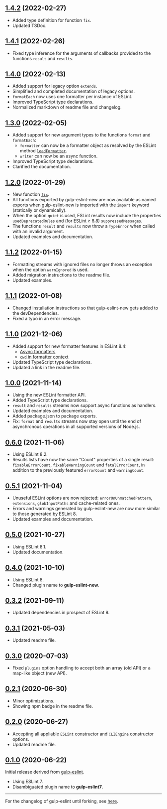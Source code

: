 <a name="1.4.2"></a>
## [1.4.2](https://github.com/fasttime/gulp-eslint-new/releases/tag/1.4.2) (2022-02-27)

* Added type definition for function `fix`.
* Updated TSDoc.

<a name="1.4.1"></a>
## [1.4.1](https://github.com/fasttime/gulp-eslint-new/releases/tag/1.4.1) (2022-02-26)

* Fixed type inference for the arguments of callbacks provided to the functions `result` and `results`.

<a name="1.4.0"></a>
## [1.4.0](https://github.com/fasttime/gulp-eslint-new/releases/tag/1.4.0) (2022-02-13)

* Added support for legacy option `extends`.
* Simplified and completed documentation of legacy options.
* `formatEach` now uses one formatter per instance of ESLint.
* Improved TypeScript type declarations.
* Normalized markdown of readme file and changelog.

<a name="1.3.0"></a>
## [1.3.0](https://github.com/fasttime/gulp-eslint-new/releases/tag/1.3.0) (2022-02-05)

* Added support for new argument types to the functions `format` and `formatEach`:
  * `formatter` can now be a formatter object as resolved by the ESLint method [`loadFormatter`](https://eslint.org/docs/developer-guide/nodejs-api#-eslintloadformatternameorpath).
  * `writer` can now be an async function.
* Improved TypeScript type declarations.
* Clarified the documentation.

<a name="1.2.0"></a>
## [1.2.0](https://github.com/fasttime/gulp-eslint-new/releases/tag/1.2.0) (2022-01-29)

* New function [`fix`](https://github.com/fasttime/gulp-eslint-new#gulpeslintnewfix).
* All functions exported by gulp-eslint-new are now available as named exports when gulp-eslint-new is imported with the `import` keyword (statically or dynamically).
* When the option `quiet` is used, ESLint results now include the properties `usedDeprecatedRules` and (for ESLint ≥ 8.8) `suppressedMessages`.
* The functions `result` and `results` now throw a `TypeError` when called with an invalid argument.
* Updated examples and documentation.

<a name="1.1.2"></a>
## [1.1.2](https://github.com/fasttime/gulp-eslint-new/releases/tag/1.1.2) (2022-01-15)

* Formatting streams with ignored files no longer throws an exception when the option `warnIgnored` is used.
* Added migration instructions to the readme file.
* Updated examples.

<a name="1.1.1"></a>
## [1.1.1](https://github.com/fasttime/gulp-eslint-new/releases/tag/1.1.1) (2022-01-08)

* Changed installation instructions so that gulp-eslint-new gets added to the devDependencies.
* Fixed a typo in an error message.

<a name="1.1.0"></a>
## [1.1.0](https://github.com/fasttime/gulp-eslint-new/releases/tag/1.1.0) (2021-12-06)

* Added support for new formatter features in ESLint 8.4:
  * [Async formatters](https://github.com/eslint/eslint/pull/15243)
  * [`cwd` in formatter context](https://github.com/eslint/eslint/pull/13392)
* Updated TypeScript type declarations.
* Updated a link in the readme file.

<a name="1.0.0"></a>
## [1.0.0](https://github.com/fasttime/gulp-eslint-new/releases/tag/1.0.0) (2021-11-14)

* Using the new ESLint formatter API.
* Added TypeScript type declarations.
* `result` and `results` streams now support async functions as handlers.
* Updated examples and documentation.
* Added package.json to package exports.
* Fix: `format` and `results` streams now stay open until the end of asynchronous operations in all supported versions of Node.js.

<a name="0.6.0"></a>
## [0.6.0](https://github.com/fasttime/gulp-eslint-new/releases/tag/0.6.0) (2021-11-06)

* Using ESLint 8.2.
* Results lists have now the same "Count" properties of a single result: `fixableErrorCount`, `fixableWarningCount` and `fatalErrorCount`, in addition to the previously featured `errorCount` and `warningCount`.

<a name="0.5.1"></a>
## [0.5.1](https://github.com/fasttime/gulp-eslint-new/releases/tag/0.5.1) (2021-11-04)

* Unuseful ESLint options are now rejected: `errorOnUnmatchedPattern`, `extensions`, `globInputPaths` and cache-related ones.
* Errors and warnings generated by gulp-eslint-new are now more similar to those generated by ESLint 8.
* Updated examples and documentation.

<a name="0.5.0"></a>
## [0.5.0](https://github.com/fasttime/gulp-eslint-new/releases/tag/0.5.0) (2021-10-27)

* Using ESLint 8.1.
* Updated documentation.

<a name="0.4.0"></a>
## [0.4.0](https://github.com/fasttime/gulp-eslint-new/releases/tag/0.4.0) (2021-10-10)

* Using ESLint 8.
* Changed plugin name to **gulp-eslint-new**.

<a name="0.3.2"></a>
## [0.3.2](https://github.com/fasttime/gulp-eslint7/releases/tag/0.3.2) (2021-09-11)

* Updated dependencies in prospect of ESLint 8.

<a name="0.3.1"></a>
## [0.3.1](https://github.com/fasttime/gulp-eslint7/releases/tag/0.3.1) (2021-05-03)

* Updated readme file.

<a name="0.3.0"></a>
## [0.3.0](https://github.com/fasttime/gulp-eslint7/releases/tag/0.3.0) (2020-07-03)

* Fixed `plugins` option handling to accept both an array (old API) or a map-like object (new API).

<a name="0.2.1"></a>
## [0.2.1](https://github.com/fasttime/gulp-eslint7/releases/tag/0.2.1) (2020-06-30)

* Minor optimizations.
* Showing npm badge in the readme file.

<a name="0.2.0"></a>
## [0.2.0](https://github.com/fasttime/gulp-eslint7/releases/tag/0.2.0) (2020-06-27)

* Accepting all appliable [`ESLint` constructor](https://eslint.org/docs/developer-guide/nodejs-api#-new-eslintoptions) and [`CLIEngine` constructor](https://eslint.org/docs/developer-guide/nodejs-api#cliengine) options.
* Updated readme file.

<a name="0.1.0"></a>
## [0.1.0](https://github.com/fasttime/gulp-eslint7/releases/tag/0.1.0) (2020-06-22)

Initial release derived from [gulp-eslint](https://github.com/adametry/gulp-eslint).
* Using ESLint 7.
* Disambiguated plugin name to **gulp-eslint7**.

---

For the changelog of gulp-eslint until forking, see
[here](https://github.com/adametry/gulp-eslint/blob/v6.0.0/CHANGELOG.md).
